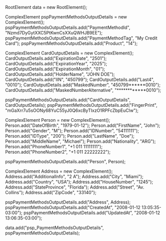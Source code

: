 RootElement data = new RootElement();


ComplexElement pspPaymentMethodsOutputDetails = new ComplexElement();
pspPaymentMethodsOutputDetails.add("PaymentMethodId", "Nzmd7DyGytXXC5PtKwnCsXXuQWHJB9EE");
pspPaymentMethodsOutputDetails.add("PaymentMethodTag", "My Credit Card");
pspPaymentMethodsOutputDetails.add("Product", "14");

ComplexElement CardOutputDetails = new ComplexElement();
CardOutputDetails.add("ExpirationDate", "2501");
CardOutputDetails.add("ExpirationYear", "2025");
CardOutputDetails.add("ExpirationMonth", "01");
CardOutputDetails.add("HolderName", "JOHN DOE");
CardOutputDetails.add("IIN", "450799");
CardOutputDetails.add("Last4", "0010");
CardOutputDetails.add("MaskedNumber", "450799******0010");
CardOutputDetails.add("MaskedNumberAlternative", "************0010");

pspPaymentMethodsOutputDetails.add("CardOutputDetails", CardOutputDetails);
pspPaymentMethodsOutputDetails.add("FingerPrint", "mGaXrr7u5sOONy68YuC55yJ0Q6xcByTIxzO1RPFcZbpEuClw");

ComplexElement Person = new ComplexElement();
Person.add("DateOfBirth", "1979-01-12");
Person.add("FirstName", "John");
Person.add("Gender", "M");
Person.add("IDNumber", "54111111");
Person.add("IDType", "200");
Person.add("LastName", "Doe");
Person.add("MiddleName", "Michael");
Person.add("Nationality", "ARG");
Person.add("PhoneNumber1", "+1 011 11111111");
Person.add("PhoneNumber2", "+1 011 22222222");

pspPaymentMethodsOutputDetails.add("Person", Person);

ComplexElement Address = new ComplexElement();
Address.add("AdditionalInfo", "2 A");
Address.add("City", "Miami");
Address.add("Country", "USA");
Address.add("HouseNumber", "1245");
Address.add("StateProvince", "Florida");
Address.add("Street", "Av. Collins");
Address.add("ZipCode", "33140");

pspPaymentMethodsOutputDetails.add("Address", Address);
pspPaymentMethodsOutputDetails.add("CreatedAt", "2008-01-12 13:05:35-03:00");
pspPaymentMethodsOutputDetails.add("UpdatedAt", "2008-01-12 13:06:35-03:00");

data.add("psp_PaymentMethodsOutputDetails", pspPaymentMethodsOutputDetails);
